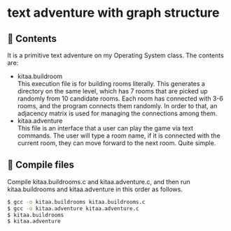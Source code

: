 # text adventure with graph structure

## 📝 Contents
It is a primitive text adventure on my Operating System class.
The contents are:
* kitaa.buildroom\
    This execution file is for building rooms literally. This generates a directory on the same level, which has 7 rooms that are picked up randomly from 10 candidate rooms.
    Each room has connected with 3-6 rooms, and the program connects them randomly. In order to that, an adjacency matrix is used for managing the connections among them.
* kitaa.adventure\
    This file is an interface that a user can play the game via text commands. The user will type a room name, if it is connected with the current room,
    they can move forward to the next room. Quite simple.

## 🚀 Compile files
Compile kitaa.buildrooms.c and kitaa.adventure.c, and then run kitaa.buildrooms and kitaa.adventure in this order as follows.
```bash
$ gcc -o kitaa.buildrooms kitaa.buildrooms.c
$ gcc -o kitaa.adventure kitaa.adventure.c
$ kitaa.buildrooms
$ kitaa.adventure
```
